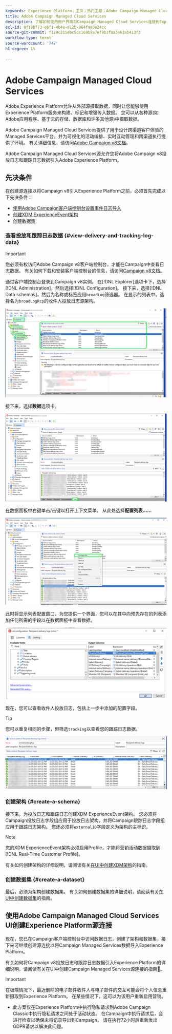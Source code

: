 ```yaml
---
keywords: Experience Platform；主页；热门主题；Adobe Campaign Managed Cloud Services；营销策划；campaign managed services
title: Adobe Campaign Managed Cloud Services
description: 了解如何使用用户界面将Campaign Managed Cloud Services连接到Experience Platform
exl-id: 8f18bf73-ebf1-4b4e-a12b-964faa0e24cc
source-git-commit: f129c215ebc5dc169b9a7ef9b3faa3463ab413f3
workflow-type: tm+mt
source-wordcount: '747'
ht-degree: 1%

---
```


# Adobe Campaign Managed Cloud Services

Adobe Experience Platform允许从外部源摄取数据，同时让您能够使用Experience Platform服务来构建、标记和增强传入数据。 您可以从各种源(如Adobe应用程序、基于云的存储、数据库和许多其他源)中摄取数据。

Adobe Campaign Managed Cloud Services提供了用于设计跨渠道客户体验的Managed Services平台，并为可视化的活动编排、实时互动管理和跨渠道执行提供了环境。 有关详细信息，请访问[Adobe Campaign v8文档](https://experienceleague.adobe.com/docs/campaign/campaign-v8/campaign-home.html?lang=zh-Hans)。

Adobe Campaign Managed Cloud Services源允许您将Adobe Campaign v8投放日志和跟踪日志数据引入Adobe Experience Platform。

## 先决条件

在创建源连接以将Campaign v8引入Experience Platform之前，必须首先完成以下先决条件：

* [使用Adobe Campaign客户端控制台设置事件日志导入](#view-delivery-and-tracking-log-data)
* [创建XDM ExperienceEvent架构](#create-a-schema)
* [创建数据集](#create-a-dataset)

### 查看投放和跟踪日志数据 {#view-delivery-and-tracking-log-data}

>[!IMPORTANT]
>
>您必须有权访问Adobe Campaign v8客户端控制台，才能在Campaign中查看日志数据。 有关如何下载和安装客户端控制台的信息，请访问[Campaign v8文档](https://experienceleague.adobe.com/docs/campaign/campaign-v8/deploy/connect.html?lang=zh-Hans)。

通过客户端控制台登录到Campaign v8实例。 在[!DNL Explorer]选项卡下，选择[!DNL Administration]，然后选择[!DNL Configuration]。 接下来，选择[!DNL Data schemas]，然后为名称或标签应用`broadLog`筛选器。 在显示的列表中，选择名为`broadLogRcp`的收件人投放日志源架构。

![已选择资源管理器选项卡的Adobe Campaign v8客户端控制台，已展开“管理”、“配置”和“数据架构”节点，且筛选设置为“广泛”。](./images/campaign/explorer.png)

接下来，选择&#x200B;**数据**&#x200B;选项卡。

![选择了数据选项卡的Adobe Campaign v8客户端控制台。](./images/campaign/data.png)

在数据面板中右键单击/击键以打开上下文菜单。 从此处选择&#x200B;**配置列表……**

![打开了上下文菜单并选择“配置列表”选项的Adobe Campaign v8客户端控制台。](./images/campaign/configure.png)

此时将显示列表配置窗口，为您提供一个界面，您可以在其中向预先存在的列表添加任何所需的字段以在数据面板中查看数据。

![可以添加供查看的收件人投放日志配置列表。](./images/campaign/list-configuration.png)

现在，您可以查看收件人投放日志，包括上一步中添加的配置字段。

>[!TIP]
>
>您可以重复相同的步骤，但筛选`tracking`以查看您的跟踪日志数据。

![收件人投放日志显示了其上次修改的名称、投放渠道、内部投放名称和标签的信息。](./images/campaign/recipient-delivery-logs.png)

### 创建架构 {#create-a-schema}

接下来，为投放日志和跟踪日志创建XDM ExperienceEvent架构。 您必须将Campaign投放日志字段组应用于投放日志架构，并将Campaign跟踪日志字段组应用于跟踪日志架构。 您还必须将`externalID`字段定义为架构的主标识。

>[!NOTE]
>
>您的XDM ExperienceEvent架构必须启用Profile，才能将营销活动数据摄取到[!DNL Real-Time Customer Profile]。

有关如何创建架构的详细说明，请阅读有关[在UI中创建XDM架构](../../../xdm/tutorials/create-schema-ui.md)的指南。

### 创建数据集 {#create-a-dataset}

最后，必须为架构创建数据集。 有关如何创建数据集的详细说明，请阅读有关[在UI中创建数据集](../../../catalog/datasets/user-guide.md)的指南。

## 使用Adobe Campaign Managed Cloud Services UI创建Experience Platform源连接

现在，您已在Campaign客户端控制台中访问数据日志，创建了架构和数据集，接下来可继续创建源连接以将Campaign Managed Services数据导入Experience Platform。

有关如何将Campaign v8投放日志和跟踪日志数据引入Experience Platform的详细说明，请阅读有关在UI中创建Campaign Managed Services源连接的指南[&#128279;](../../tutorials/ui/create/adobe-applications/campaign.md)。

>[!IMPORTANT]
>
>在极端情况下，最近删除的电子邮件收件人与电子邮件的交互可能会将个人信息重新摄取到Experience Platform。 在某些情况下，这可以为该用户重新启用营销。
>
>* 此方案仅在Experience Platform中执行隐私请求到Adobe Campaign Classic中执行隐私请求之间处于活动状态。 在Campaign中执行请求后，会进行检查以确保未将记录导出到Campaign。 请在执行72小时后重新发出GDPR请求以解决此问题。